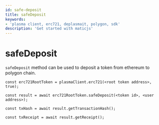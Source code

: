 ```yaml
---
id: safe-deposit
title: safeDeposit
keywords: 
- 'plasma client, erc721, deplasmait, polygon, sdk'
description: 'Get started with maticjs'
---
```


# safeDeposit

`safeDeposit` method can be used to deposit a token from ethereum to polygon chain.

```
const erc721RootToken = plasmaClient.erc721(<root token address>, true);

const result = await erc721RootToken.safeDeposit(<token id>, <user address>);

const txHash = await result.getTransactionHash();

const txReceipt = await result.getReceipt();

```
